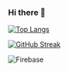 ### Hi there 👋

<!--
**codechini/codechini** is a ✨ _special_ ✨ repository because its `README.md` (this file) appears on your GitHub profile.

Here are some ideas to get you started:

- 🔭 I’m currently working on ...
- 🌱 I’m currently learning ...
- 👯 I’m looking to collaborate on ...
- 🤔 I’m looking for help with ...
- 💬 Ask me about ...
- 📫 How to reach me: ...
- 😄 Pronouns: ...
- ⚡ Fun fact: ...
-->

[![Top Langs](https://github-readme-stats.vercel.app/api/top-langs/?username=codechini&layout=pie&theme=monokai)](https://github.com/anuraghazra/github-readme-stats)

[![GitHub Streak](https://github-readme-streak-stats.herokuapp.com/?user=codechini&theme=monokai)](https://git.io/streak-stats)

![Firebase](https://img.shields.io/badge/Firebase-039BE5?style=for-the-badge&logo=Firebase&logoColor=white)
